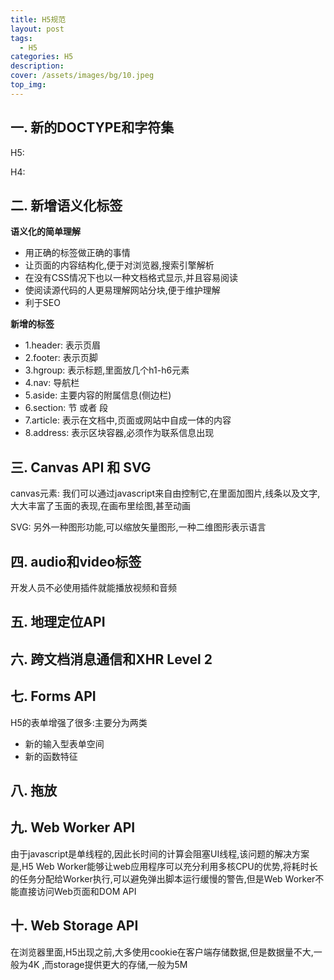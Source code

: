 ```yaml
---
title: H5规范
layout: post
tags: 
  - H5
categories: H5
description: 
cover: /assets/images/bg/10.jpeg
top_img: 
---
```


## 一. 新的DOCTYPE和字符集

H5: <!DOCTYPE HTML>

H4: <!DOCTYPE html PUBLIC "-//W3C//DTD HTML 4.01//EN" "http://www.w3.org/TR/html4/strict.dtd">


## 二. 新增语义化标签

**语义化的简单理解**

- 用正确的标签做正确的事情
- 让页面的内容结构化,便于对浏览器,搜索引擎解析
- 在没有CSS情况下也以一种文档格式显示,并且容易阅读
- 使阅读源代码的人更易理解网站分块,便于维护理解
- 利于SEO

**新增的标签**

- 1.header: 表示页眉
- 2.footer: 表示页脚
- 3.hgroup: 表示标题,里面放几个h1-h6元素
- 4.nav: 导航栏
- 5.aside: 主要内容的附属信息(侧边栏)
- 6.section: 节 或者 段
- 7.article: 表示在文档中,页面或网站中自成一体的内容
- 8.address: 表示区块容器,必须作为联系信息出现


## 三. Canvas API 和 SVG

canvas元素: 我们可以通过javascript来自由控制它,在里面加图片,线条以及文字,大大丰富了玉面的表现,在画布里绘图,甚至动画

SVG: 另外一种图形功能,可以缩放矢量图形,一种二维图形表示语言


## 四. audio和video标签

开发人员不必使用插件就能播放视频和音频


## 五. 地理定位API


## 六. 跨文档消息通信和XHR Level 2


## 七. Forms API

H5的表单增强了很多:主要分为两类

- 新的输入型表单空间
- 新的函数特征


## 八. 拖放


## 九. Web Worker API

由于javascript是单线程的,因此长时间的计算会阻塞UI线程,该问题的解决方案是,H5 Web Worker能够让web应用程序可以充分利用多核CPU的优势,将耗时长的任务分配给Worker执行,可以避免弹出脚本运行缓慢的警告,但是Web Worker不能直接访问Web页面和DOM API


## 十. Web Storage API

在浏览器里面,H5出现之前,大多使用cookie在客户端存储数据,但是数据量不大,一般为4K ,而storage提供更大的存储,一般为5M